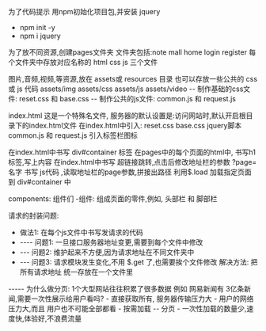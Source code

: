 为了代码提示 用npm初始化项目包,并安装 jquery

- npm init -y
- npm i jquery

为了放不同资源,创建pages文件夹
文件夹包括:note mall home login register
每个文件夹中存放对应名称的 html css js 三个文件

图片,音频,视频,等资源,放在 assets或 resources 目录
也可以存放一些公共的 css 或 js 代码
assets/img  assets/css  assets/js   assets/video
-- 制作基础的css文件: reset.css 和 base.css
-- 制作公共的js文件: common.js 和 request.js

index.html
这是一个特殊名文件, 服务器的默认设置是:访问网站时,默认开启根目录下的index.html文件
在index.html中引入: reset.css base.css jquery脚本  common.js 和 request.js
引入标签栏图标

在index.html中书写 div#container 标签
在pages中的每个页面的html中, 书写h1标签,写上内容
在index.html中书写 超链接跳转,点击后修改地址栏的参数 ?page=名字
书写 js代码 ,读取地址栏的page参数,拼接出路径
利用$.load 加载指定页面 到 div#container 中

components: 组件们
-组件: 组成页面的零件,例如, 头部栏 和 脚部栏

请求的封装问题:

- 做法1: 在每个js文件中书写发请求的代码
- ---- 问题1: 一旦接口服务器地址变更,需要到每个文件中修改
- ---  问题2: 维护起来不方便,因为请求地址在不同文件夹中
- ---  问题3: 请求模块发生变化,不用 $.get 了,也需要挨个文件修改
解决方法: 把所有请求地址 统一存放在一个文件里

-----  为什么做分页: 1个大型网站往往积累了很多数据
       例如 网易新闻有  3亿条新闻,需要一次性展示给用户看吗?
       - 直接获取所有, 服务器传输压力大
       - 用户的网络压力大,而且 用户也不可能全部都看
       - 按需加载 -- 分页
       - 一次性加载的数量少,速度快,体验好,不浪费流量
